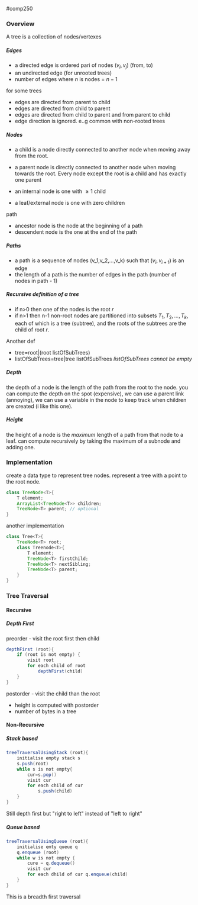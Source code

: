 #comp250 
### Overview
A tree is a collection of nodes/vertexes
##### Edges
- a directed edge is ordered pari of nodes ($v_i,v_j$) (from, to)
- an undirected edge (for unrooted trees)
- number of edges where $n$ is nodes = $n-1$

for some trees
- edges are directed from parent to child
- edges are directed from child to parent
- edges are directed from child to parent and from parent to child
- edge direction is ignored. e..g common with non-rooted trees
##### Nodes
- a child is a node directly connected to another node when moving away from the root.
- a parent node is directly connected to another node when moving towards the root. 
Every node except the root is a child and has exactly one parent

- an internal node is one with $\geq 1$ child
- a leaf/external node is one with zero children

path
- ancestor node is the node at the beginning of a path
- descendent node is the one at the end of the path
##### Paths
- a path is a sequence of nodes (v_1,v_2,...,v_k) such that ($v_i,v_{i+1}$) is an edge
- the length of a path is the number of edges in the path (number of nodes in path - 1)
##### Recursive definition of a tree
- if n>0 then one of the nodes is the root $r$
- if n>1 then n-1 non-root nodes are partitioned into subsets $T_1,T_2,...,T_k$, each of which is a tree (subtree), and the roots of the subtrees are the child of root $r$.

Another def
- tree=root|(root listOfSubTrees)
- listOfSubTrees=tree|tree listOfSubTrees
*listOfSubTrees cannot be empty*
##### Depth
the depth of a node is the length of the path from the root to the node. you can compute the depth on the spot (expensive), we can use a parent link (annoying), we can use a variable in the node to keep track when children are created (i like this one).

##### Height
the height of a node is the *maximum* length of a path from that node to a leaf. can compute recursively by taking the maximum of a subnode and adding one. 

### Implementation
create a data type to represent tree nodes. represent a tree with a point to the root node.
```java
class TreeNode<T>{
	T element;
	ArrayList<TreeNode<T>> children;
	TreeNode<T> parent; // optional
}
```

another implementation
```java
class Tree<T>{
	TreeNode<T> root;
	class Treenode<T>{
		T element;
		TreeNode<T> firstChild;
		TreeNode<T> nextSibling;
		TreeNode<T> parent;
	}
}
```

### Tree Traversal
#### Recursive
##### Depth First
preorder - visit the root first then child
```java
depthFirst (root){
	if (root is not empty) {
		visit root
		for each child of root
			depthFirst(child)
	}
}
```
postorder - visit the child than the root
- height is computed with postorder
- number of bytes in a tree
#### Non-Recursive
##### Stack based
```java
treeTraversalUsingStack (root){
	initialise empty stack s
	s.push(root)
	while s is not empty{
		cur=s.pop()
		visit cur
		for each child of cur
			s.push(child)
	}
}
```
Still depth first but "right to left" instead of "left to right"
##### Queue based
```java
treeTraversalUsingQueue (root){
	initialise emty queue q
	q.enqueue (root)
	while w is not empty {
		cure = q.dequeue()
		visit cur
		for each dhild of cur q.enqueue(child)
	}
}
```
This is a breadth first traversal